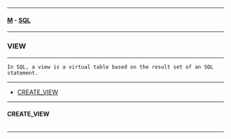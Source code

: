 
---

#### [M](https://github.com/ttltrk/TTT/blob/master/menu.md) - [SQL](https://github.com/ttltrk/TTT/blob/master/SQL/SQL.md)

---

### VIEW

---

```
In SQL, a view is a virtual table based on the result set of an SQL statement.
```

---

* [CREATE_VIEW](#CREATE_VIEW)

---

#### CREATE_VIEW

```SQL

```

---
